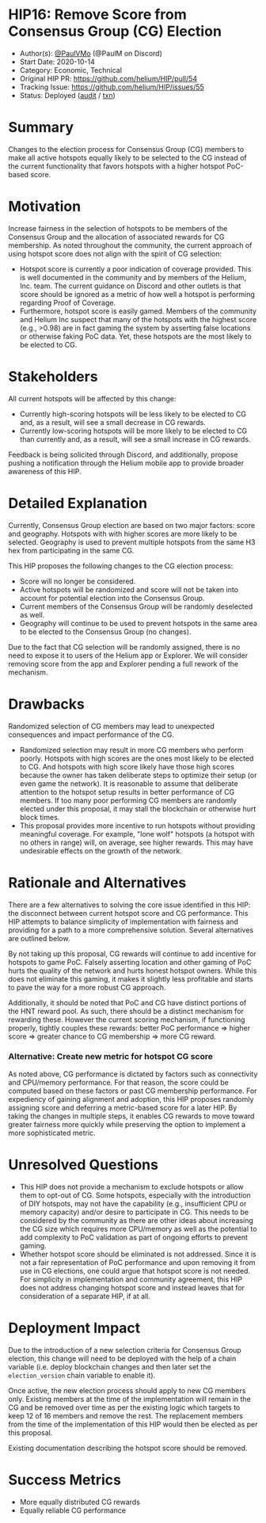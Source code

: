 # HIP16: Remove Score from Consensus Group (CG) Election

- Author(s): [@PaulVMo](https://github.com/PaulVMo) (@PaulM on Discord)
- Start Date: 2020-10-14
- Category: Economic, Technical
- Original HIP PR: <https://github.com/helium/HIP/pull/54>
- Tracking Issue: <https://github.com/helium/HIP/issues/55>
- Status: Deployed ([audit](https://github.com/helium/miner/blob/master/audit/var-48.md) / [txn](https://explorer.helium.com/txns/DywtCExrXhTxv8VoDZl_hJDjQ2PUcov_AYrW98ZPpcg))

# Summary

Changes to the election process for Consensus Group (CG) members to make all active hotspots equally likely to be selected to the CG instead of the current functionality that favors hotspots with a higher hotspot PoC-based score.

# Motivation

Increase fairness in the selection of hotspots to be members of the Consensus Group and the allocation of associated rewards for CG membership. As noted throughout the community, the current approach of using hotspot score does not align with the spirit of CG selection:

- Hotspot score is currently a poor indication of coverage provided. This is well documented in the community and by members of the Helium, Inc. team. The current guidance on Discord and other outlets is that score should be ignored as a metric of how well a hotspot is performing regarding Proof of Coverage.
- Furthermore, hotspot score is easily gamed. Members of the community and Helium Inc suspect that many of the hotspots with the highest score (e.g., >0.98) are in fact gaming the system by asserting false locations or otherwise faking PoC data. Yet, these hotspots are the most likely to be elected to CG.

# Stakeholders

All current hotspots will be affected by this change:

- Currently high-scoring hotspots will be less likely to be elected to CG and, as a result, will see a small decrease in CG rewards.
- Currently low-scoring hotspots will be more likely to be elected to CG than currently and, as a result, will see a small increase in CG rewards.

Feedback is being solicited through Discord, and additionally, propose pushing a notification through the Helium mobile app to provide broader awareness of this HIP.

# Detailed Explanation

Currently, Consensus Group election are based on two major factors: score and geography. Hotspots with with higher scores are more likely to be selected. Geography is used to prevent multiple hotspots from the same H3 hex from participating in the same CG.

This HIP proposes the following changes to the CG election process:

- Score will no longer be considered.
- Active hotspots will be randomized and score will not be taken into account for potential election into the Consensus Group.
- Current members of the Consensus Group will be randomly deselected as well.
- Geography will continue to be used to prevent hotspots in the same area to be elected to the Consensus Group (no changes).

Due to the fact that CG selection will be randomly assigned, there is no need to expose it to users of the Helium app or Explorer. We will consider removing score from the app and Explorer pending a full rework of the mechanism.

# Drawbacks

Randomized selection of CG members may lead to unexpected consequences and impact performance of the CG.

- Randomized selection may result in more CG members who perform poorly. Hotspots with high scores are the ones most likely to be elected to CG. And hotspots with high score likely have those high scores because the owner has taken deliberate steps to optimize their setup (or even game the network). It is reasonable to assume that deliberate attention to the hotspot setup results in better performance of CG members. If too many poor performing CG members are randomly elected under this proposal, it may stall the blockchain or otherwise hurt block times.
- This proposal provides more incentive to run hotspots without providing meaningful coverage. For example, "lone wolf" hotspots (a hotspot with no others in range) will, on average, see higher rewards. This may have undesirable effects on the growth of the network.

# Rationale and Alternatives

There are a few alternatives to solving the core issue identified in this HIP: the disconnect between current hotspot score and CG performance. This HIP attempts to balance simplicity of implementation with fairness and providing for a path to a more comprehensive solution. Several alternatives are outlined below.

By not taking up this proposal, CG rewards will continue to add incentive for hotspots to game PoC. Falsely asserting location and other gaming of PoC hurts the quality of the network and hurts honest hotspot owners. While this does not eliminate this gaming, it makes it slightly less profitable and starts to pave the way for a more robust CG approach.

Additionally, it should be noted that PoC and CG have distinct portions of the HNT reward pool. As such, there should be a distinct mechanism for rewarding these. However the current scoring mechanism, if functioning properly, tightly couples these rewards: better PoC performance => higher score => greater chance to CG membership => more CG reward.

### Alternative: Create new metric for hotspot CG score

As noted above, CG performance is dictated by factors such as connectivity and CPU/memory performance. For that reason, the score could be computed based on these factors or past CG membership performance. For expediency of gaining alignment and adoption, this HIP proposes randomly assigning score and deferring a metric-based score for a later HIP. By taking the changes in multiple steps, it enables CG rewards to move toward greater fairness more quickly while preserving the option to implement a more sophisticated metric.

# Unresolved Questions

- This HIP does not provide a mechanism to exclude hotspots or allow them to opt-out of CG. Some hotspots, especially with the introduction of DIY hotspots, may not have the capability (e.g., insufficient CPU or memory capacity) and/or desire to participate in CG. This needs to be considered by the community as there are other ideas about increasing the CG size which requires more CPU/memory as well as the potential to add complexity to PoC validation as part of ongoing efforts to prevent gaming.
- Whether hotspot score should be eliminated is not addressed. Since it is not a fair representation of PoC performance and upon removing it from use in CG elections, one could argue that hotspot score is not needed. For simplicity in implementation and community agreement, this HIP does not address changing hotspot score and instead leaves that for consideration of a separate HIP, if at all.

# Deployment Impact

Due to the introduction of a new selection criteria for Consensus Group election, this change will need to be deployed with the help of a chain variable (i.e. deploy blockchain changes and then later set the `election_version` chain variable to enable it).

Once active, the new election process should apply to new CG members only. Existing members at the time of the implementation will remain in the CG and be removed over time as per the existing logic which targets to keep 12 of 16 members and remove the rest. The replacement members from the time of the implementation of this HIP would then be elected as per this proposal.

Existing documentation describing the hotspot score should be removed.

# Success Metrics

- More equally distributed CG rewards
- Equally reliable CG performance
